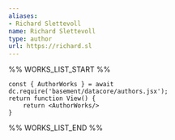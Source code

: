 ```yaml
---
aliases:
- Richard Slettevoll
name: Richard Slettevoll
type: author
url: https://richard.sl
---
```



%% WORKS_LIST_START %%

```datacorejsx
const { AuthorWorks } = await dc.require('basement/datacore/authors.jsx');
return function View() {
    return <AuthorWorks/>
}
```
%% WORKS_LIST_END %%